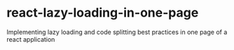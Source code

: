 # react-lazy-loading-in-one-page
Implementing lazy loading and code splitting best practices in one page of a react application
